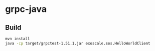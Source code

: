 # grpc-java

## Build


```Bash
mvn install
java -cp target/grpctest-1.51.1.jar exoscale.sos.HelloWorldClient
```
